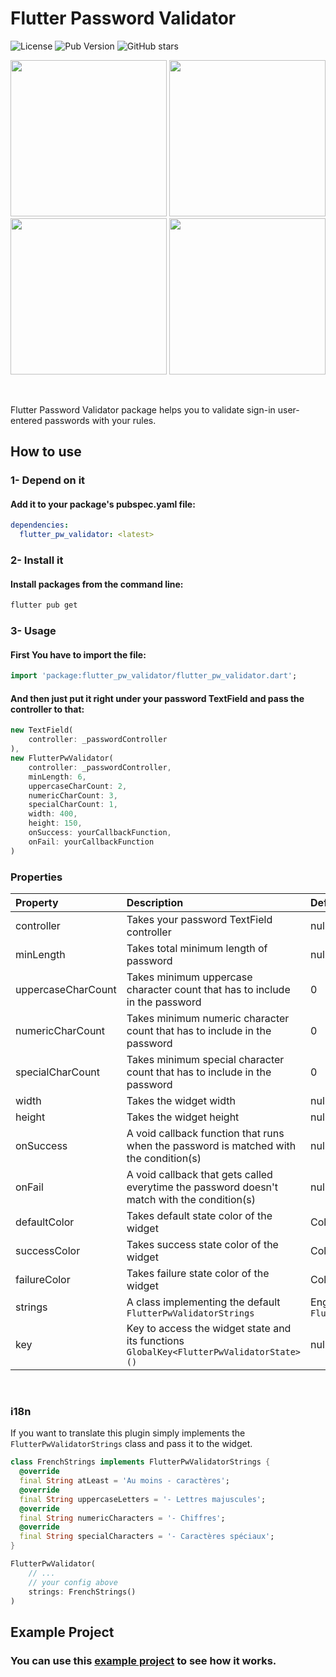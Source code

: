 # Flutter Password Validator

![License](https://img.shields.io/github/license/ArefMozafari/flutter_pw_validator?style=flat-square) ![Pub Version](https://img.shields.io/pub/v/flutter_pw_validator?style=flat-square) ![GitHub stars](https://img.shields.io/github/stars/ArefMozafari/flutter_pw_validator?style=flat-square)


<img src="https://user-images.githubusercontent.com/29792606/108348045-89a33480-71f6-11eb-99a9-bf56a09f0e26.gif" width="250"> <img src="https://user-images.githubusercontent.com/29792606/108348177-afc8d480-71f6-11eb-991c-34fad5bcf621.gif" width="250"> <img src="https://user-images.githubusercontent.com/29792606/108348154-a9d2f380-71f6-11eb-9c80-20400eba992e.gif" width="250"> <img src="https://user-images.githubusercontent.com/29792606/108406989-626d5700-7238-11eb-87bd-8e8b1adeb680.gif" width="250">

</br>

Flutter Password Validator package helps you to validate sign-in user-entered passwords with your rules.


## How to use
### 1- Depend on it
#### Add it to your package's pubspec.yaml file:
```yml
dependencies:
  flutter_pw_validator: <latest>
```
### 2- Install it
#### Install packages from the command line:
```sh
flutter pub get
```

### 3- Usage
#### First You have to import the file:
```dart
import 'package:flutter_pw_validator/flutter_pw_validator.dart';
```
#### And then just put it right under your password TextField and pass the controller to that:
```dart
new TextField(
    controller: _passwordController
),
new FlutterPwValidator(
    controller: _passwordController,
    minLength: 6,
    uppercaseCharCount: 2,
    numericCharCount: 3,
    specialCharCount: 1,
    width: 400,
    height: 150,
    onSuccess: yourCallbackFunction,
    onFail: yourCallbackFunction
)
```
### Properties
| Property		         | Description	                                                                                | Default Value                       |Required |
|:-------------------|:--------------------------------------------------------------------------------------------|:------------------------------------|:------|
| controller         | Takes your password TextField controller                                                    | null                                |Yes|
| minLength          | Takes total minimum length of password                                                      | null                                |Yes|
| uppercaseCharCount | Takes minimum uppercase character count that has to include in the password                 | 0                                   |No|
| numericCharCount   | Takes minimum numeric character count that has to include in the password                   | 0                                   |No|
| specialCharCount   | Takes minimum special character count that has to include in the password                   | 0                                   |No|
| width              | Takes the widget width                                                                      | null                                |Yes|
| height             | Takes the widget height                                                                     | null                                |Yes|
| onSuccess          | A void callback function that runs when the password is matched with the condition(s)       | null                                |Yes|
| onFail             | A void callback that gets called everytime the password doesn't match with the condition(s) | null                                |No|
| defaultColor       | Takes default state color of the widget                                                     | Color(0xFFd3d3d3)                   |No|
| successColor       | Takes success state color of the widget                                                     | Color(0xFF2ee292)                   |No|
| failureColor       | Takes failure state color of the widget                                                     | Color(0xFFf9433e)                   |No|
| strings            | A class implementing the default `FlutterPwValidatorStrings`                                | English `FlutterPwValidatorStrings` |No|
| key                | Key to access the widget state and its functions `GlobalKey<FlutterPwValidatorState>()`     | null                                |No|


</br>

### i18n
If you want to translate this plugin simply implements the `FlutterPwValidatorStrings` class and pass it to the widget.

```dart
class FrenchStrings implements FlutterPwValidatorStrings {
  @override
  final String atLeast = 'Au moins - caractères';
  @override
  final String uppercaseLetters = '- Lettres majuscules';
  @override
  final String numericCharacters = '- Chiffres';
  @override
  final String specialCharacters = '- Caractères spéciaux';
}

FlutterPwValidator(
    // ...
    // your config above
    strings: FrenchStrings()
)
```


## Example Project
### You can use this [example project](https://github.com/XeniacDev/flutter_pw_validator/tree/master/example) to see how it works.